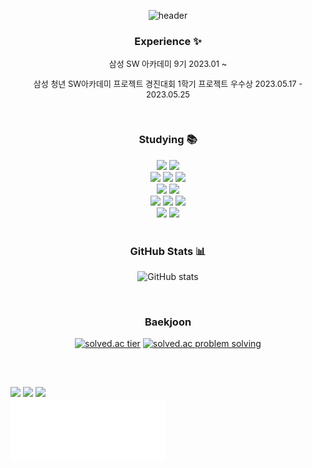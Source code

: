 <div align="center"> 

![header](https://capsule-render.vercel.app/api?type=waving&color=0:FF7F00,15:FFB437,40:F7E600,85:BFFF00,100:81C147&height=200&section=header&text=🌞%20Hi%20there!&fontSize=50&fontColor=ffffff&animation=twinkling)

### **Experience** ✨

<p style="font-size: 13px">삼성 SW 아카데미 9기 2023.01 ~ </p>
<p style="font-size: 13px">삼성 청년 SW아카데미 프로젝트 경진대회 1학기 프로젝트 우수상 2023.05.17 - 2023.05.25 </p>
<br>
  
  
### **Studying** 📚

<img src="https://img.shields.io/badge/Python-3776AB?style=flat&logo=Python&logoColor=white">
<img src="https://img.shields.io/badge/Java-007396?style=flat&logo=OpenJDK&logoColor=white"><br>
  
<img src="https://img.shields.io/badge/HTML-E34F26?style=flat&logo=HTML5&logoColor=white">
<img src="https://img.shields.io/badge/CSS-1572B6?style=flat&logo=CSS3&logoColor=white">
<img src="https://img.shields.io/badge/Bootstrap-7952B3?style=flat&logo=Bootstrap&logoColor=white"><br>
  
<img src="https://img.shields.io/badge/Django-092E20?style=flat&logo=Django&logoColor=white">
<img src="https://img.shields.io/badge/Spring-6DB33F?style=flat&logo=Spring&logoColor=white"><br>
  
<img src="https://img.shields.io/badge/React-61DAFB?style=flat&logo=React&logoColor=white">
<img src="https://img.shields.io/badge/JavaScript-F7DF1E?style=flat&logo=JavaScript&logoColor=white">
<img src="https://img.shields.io/badge/Vue.js-4FC08D?style=flat&logo=Vue.js&logoColor=white"><br>
  
<img src="https://img.shields.io/badge/SQlite-003B57?style=flat&logo=SQlite&logoColor=white">
<img src="https://img.shields.io/badge/MySQL-4479A1?style=flat&logo=MySQL&logoColor=white"><br>

  <br>

### **GitHub Stats** 📊

![GitHub stats](https://github-readme-stats.vercel.app/api?username=sun1h&show_icons=true)


<br>


### **Baekjoon**

[![solved.ac tier](http://mazassumnida.wtf/api/generate_badge?boj=sh9_3)](https://solved.ac/sh9_3)
[![solved.ac problem solving](http://mazandi.herokuapp.com/api?handle=sh9_3&theme=cold)](https://solved.ac/sh9_3)

<h2></h2>

</div><br>

<a href="https://hits.seeyoufarm.com"><img src="https://hits.seeyoufarm.com/api/count/incr/badge.svg?url=https%3A%2F%2Fgithub.com%2Fsun1h&count_bg=%23000000&title_bg=%23000000&icon=github.svg&icon_color=%23FFFFFF&title=Github&edge_flat=false"/></a>
<a href="mailto:hwchoi3355@gmail.com"><img src="https://img.shields.io/badge/Gmail-EA4335?style=flat&logo=Gmail&logoColor=white&link=mailto:hwchoi3355@gmail.com"></a>
<a href="https://velog.io/@sh93"><img src="https://img.shields.io/badge/Velog-20C997?style=flat&logo=Velog&logoColor=white"></a>
<br>
<img src="https://raw.githubusercontent.com/dkssud8150/github-stats-transparent/output/generated/languages.svg" width="49.2%" />
